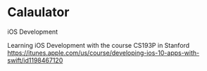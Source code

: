 # Calaulator
iOS Development

Learning iOS Development with the course CS193P in Stanford
https://itunes.apple.com/us/course/developing-ios-10-apps-with-swift/id1198467120

